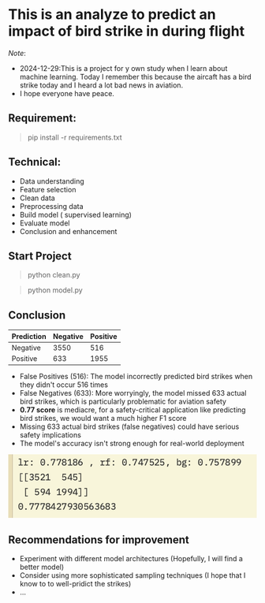 # This is an analyze to predict an impact of bird strike in during flight

*Note*:
- 2024-12-29:This is a project for y own study when I learn about machine learning. Today I remember this because the aircaft has a bird strike today and I heard a lot bad news in aviation.
- I hope everyone have peace.

## Requirement:
> pip install -r requirements.txt

## Technical:
- Data understanding
- Feature selection
- Clean data
- Preprocessing data
- Build model ( supervised learning)
- Evaluate model
- Conclusion and enhancement

## Start Project

> python clean.py

> python model.py

## Conclusion

| Prediction | Negative | Positive |
|------------|----------|----------|
| Negative   | 3550     | 516      |
| Positive   | 633      | 1955     |

- False Positives (516): The model incorrectly predicted bird strikes when they didn't occur 516 times
- False Negatives (633): More worryingly, the model missed 633 actual bird strikes, which is particularly problematic for aviation safety
- **0.77 score** is mediacre, for a safety-critical application like predicting bird strikes, we would want a much higher F1 score
- Missing 633 actual bird strikes (false negatives) could have serious safety implications
- The model's accuracy isn't strong enough for real-world deployment

![image](results.png)

## Recommendations for improvement

- Experiment with different model architectures (Hopefully, I will find a better model)
- Consider using more sophisticated sampling techniques (I hope that I know to to well-pridict the strikes)
- ...
